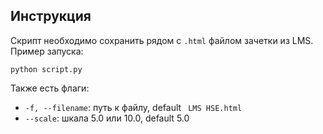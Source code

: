 ## Инструкция

Скрипт необходимо сохранить рядом с `.html` файлом зачетки из LMS. Пример запуска:

```
python script.py
```

Также есть флаги:

* `-f, --filename`: путь к файлу, default ` LMS HSE.html`
* `--scale`: шкала 5.0 или 10.0, default 5.0
